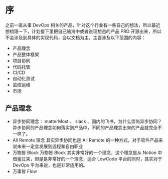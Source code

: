 # 序
之前一直从事 DevOps 相关的产品，针对这个行业有一些自己的想法，所以最近想梳理一下，计划接下里把自己脑海中或者说理想态的产品 PRD 开源出来，所以不会涉及到具体的实现代码，会以文档为主，主要涉及以下范围的内容：
* 产品理念
* 产品整体框架
* 项目协同
* 代码托管
* CI/CD
* 自动化测试
* 监控运维
* 市场

## 产品理念
* 异步协同理念：
matterMost 、 slack 、国内的飞书，为什么崇尚异步协同？异步协同的产品理念如何落实到产品中，不同的产品理念出来的产品就完全不一样了。   
* All Remote 理念
其实异步协同也是 All Remote 的一种方式，对于软件产品来说未来一定会发展到远程和自由职业
* 万物皆 Block
万物皆 Block 其实非常好的一个理念，这个理念是从 Notion 中借鉴过来，但是是非常好的一个理念，适合 LowCode 平台的同时，其实对于 DevOps 平台来说，也是非常适用的。
* 万事皆 Flow
